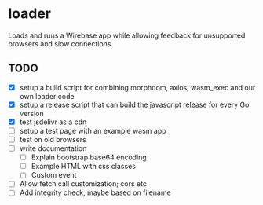 # loader
Loads and runs a Wirebase app while allowing feedback for unsupported browsers and slow connections.

## TODO 
- [x] setup a build script for combining morphdom, axios, wasm_exec and our own loader code
- [x] setup a release script that can build the javascript release for every Go version
- [x] test jsdelivr as a cdn
- [ ] setup a test page with an example wasm app
- [ ] test on old browsers
- [ ] write documentation
  - [ ] Explain bootstrap base64 encoding
  - [ ] Example HTML with css classes
  - [ ] Custom event
- [ ] Allow fetch call customization; cors etc
- [ ] Add integrity check, maybe based on filename